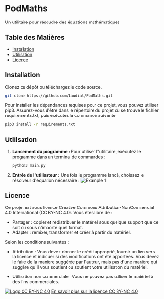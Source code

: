 # PodMaths

Un utilitaire pour résoudre des équations mathématiques

## Table des Matières
- [Installation](#installation)
- [Utilisation](#utilisation)
- [Licence](#licence)

## Installation

Clonez ce dépôt ou téléchargez le code source.

```bash
git clone https://github.com/Laudial/PodMaths.git
```

Pour installer les dépendances requises pour ce projet, vous pouvez utiliser pip3. Assurez-vous d'être dans le répertoire du projet où se trouve le fichier requirements.txt, puis exécutez la commande suivante :

```bash
pip3 install -r requirements.txt
```

## Utilisation

1. **Lancement du programme :** Pour utiliser l"utilitaire, exécutez le programme dans un terminal de commandes :

    ```bash
	python3 main.py
    ```
2. **Entrée de l'utilisateur :** Une fois le programme lancé, choissez le résolveur d'équation nécessaire :
![Example 1](https://imgur.com/a/Ku0Vpss)

## Licence

Ce projet est sous licence Creative Commons Attribution-NonCommercial 4.0 International (CC BY-NC 4.0). Vous êtes libre de :

- Partager : copier et redistribuer le matériel sous quelque support que ce soit ou sous n'importe quel format.
- Adapter : remixer, transformer et créer à partir du matériel.

Selon les conditions suivantes :

- Attribution : Vous devez donner le crédit approprié, fournir un lien vers la licence et indiquer si des modifications ont été apportées. Vous devez le faire de la manière suggérée par l'auteur, mais pas d'une manière qui suggère qu'il vous soutient ou soutient votre utilisation du matériel.

- Utilisation non commerciale : Vous ne pouvez pas utiliser le matériel à des fins commerciales.

[![Logo CC BY-NC 4.0](https://licensebuttons.net/l/by-nc/4.0/88x31.png)](https://creativecommons.org/licenses/by-nc/4.0/)
[En savoir plus sur la licence CC BY-NC 4.0](https://creativecommons.org/licenses/by-nc/4.0/)